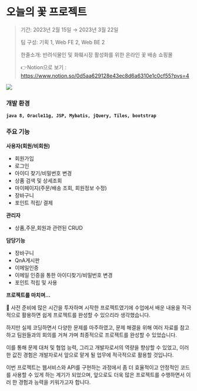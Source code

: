 # 오늘의 꽃 프로젝트


>기간: 2023년 2월 15일 → 2023년 3월 22일
>
>팀 구성: 기획 1, Web FE 2, Web BE 2
>
>한줄소개: 반려식물인 및 화훼시장 활성화를 위한 온라인 꽃 배송 쇼핑몰
>
>👉Notion으로 보기 : <https://www.notion.so/0d5aa629128e43ec8d6a6310e1c0cf55?pvs=4>


<img src="https://user-images.githubusercontent.com/125838428/228349693-75408c73-fe7a-483c-a813-e60c90cdddd4.png"/>

### **개발 환경**

**`java 8, Oracle11g, JSP, Mybatis, jQuery, Tiles, bootstrap`**

### **주요 기능**

**사용자(회원/비회원)**

- 회원가입
- 로그인
- 아이디 찾기/비밀번호 변경
- 상품 검색 및 상세조회
- 마이페이지(주문/배송 조회, 회원정보 수정)
- 장바구니
- 포인트 적립/ 결제

**관리자**

- 상품,주문,회원과 관련된 CRUD

**담당기능**

- 장바구니
- QnA게시판
- 이메일인증
- 이메일 인증을 통한 아이디찾기/비밀번호 변경
- 포인트 적립 및 사용

**프로젝트를 마치며…**


🌷  사전 준비에 많은 시간을 투자하며 시작한 프로젝트였기에 수업에서 배운 내용을 적극적으로 활용하면 쉽게 프로젝트를 완성할 수 있으리라 생각했습니다.

 하지만 실제 코딩하면서 다양한 문제를 마주하였고, 문제 해결을 위해 여러 자료를 참고하고 팀원들과의 회의를 거쳐 가며 최종적으로 프로젝트를 완성할 수 있었습니다.

 이를 통해 문제 대처 및 협업 능력, 그리고 개발자로서의 역량을 향상할 수 있었고, 이러한 값진 경험은 개발자로서 앞으로 맡게 될 업무에 적극적으로 활용할 것입니다.

 이번 프로젝트는 웹서비스와 API를 구현하는 과정에서 좀 더 효율적이고 안정적인 코드를 사용할 수 있게 하는 계기가 되었으며, 앞으로도 더욱 많은 프로젝트를 수행하면서 이러      한 경험과 능력을 키워가고자 합니다.



